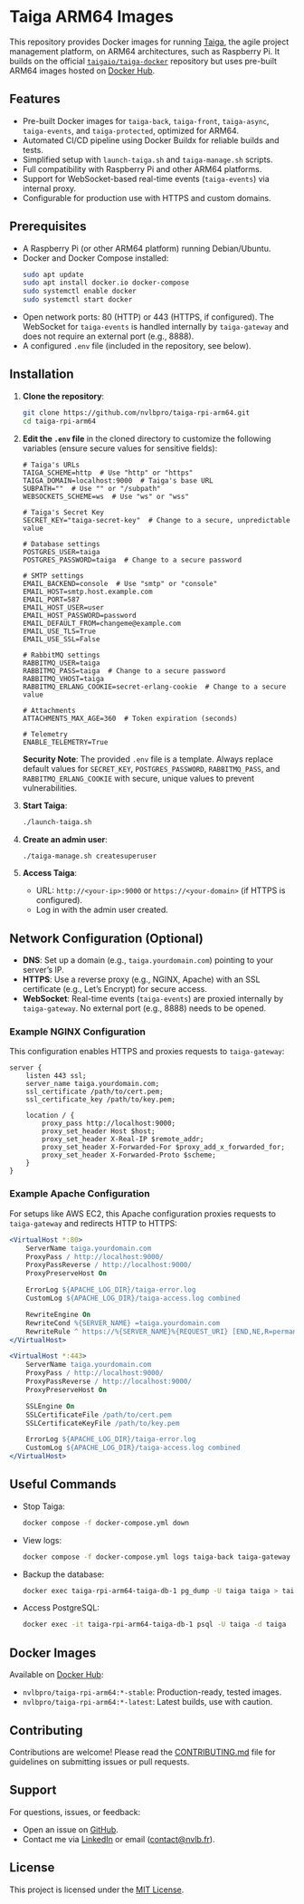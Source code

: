 # Taiga ARM64 Images

This repository provides Docker images for running [Taiga](https://www.taiga.io/), the agile project management platform, on ARM64 architectures, such as Raspberry Pi. It builds on the official [`taigaio/taiga-docker`](https://github.com/taigaio/taiga-docker) repository but uses pre-built ARM64 images hosted on [Docker Hub](https://hub.docker.com/r/nvlbpro/taiga-rpi-arm64).

## Features

- Pre-built Docker images for `taiga-back`, `taiga-front`, `taiga-async`, `taiga-events`, and `taiga-protected`, optimized for ARM64.
- Automated CI/CD pipeline using Docker Buildx for reliable builds and tests.
- Simplified setup with `launch-taiga.sh` and `taiga-manage.sh` scripts.
- Full compatibility with Raspberry Pi and other ARM64 platforms.
- Support for WebSocket-based real-time events (`taiga-events`) via internal proxy.
- Configurable for production use with HTTPS and custom domains.

## Prerequisites

- A Raspberry Pi (or other ARM64 platform) running Debian/Ubuntu.
- Docker and Docker Compose installed:
  ```bash
  sudo apt update
  sudo apt install docker.io docker-compose
  sudo systemctl enable docker
  sudo systemctl start docker
  ```
- Open network ports: 80 (HTTP) or 443 (HTTPS, if configured). The WebSocket for `taiga-events` is handled internally by `taiga-gateway` and does not require an external port (e.g., 8888).
- A configured `.env` file (included in the repository, see below).

## Installation

1. **Clone the repository**:
   ```bash
   git clone https://github.com/nvlbpro/taiga-rpi-arm64.git
   cd taiga-rpi-arm64
   ```

2. **Edit the `.env` file** in the cloned directory to customize the following variables (ensure secure values for sensitive fields):
   ```env
   # Taiga's URLs
   TAIGA_SCHEME=http  # Use "http" or "https"
   TAIGA_DOMAIN=localhost:9000  # Taiga's base URL
   SUBPATH=""  # Use "" or "/subpath"
   WEBSOCKETS_SCHEME=ws  # Use "ws" or "wss"

   # Taiga's Secret Key
   SECRET_KEY="taiga-secret-key"  # Change to a secure, unpredictable value

   # Database settings
   POSTGRES_USER=taiga
   POSTGRES_PASSWORD=taiga  # Change to a secure password

   # SMTP settings
   EMAIL_BACKEND=console  # Use "smtp" or "console"
   EMAIL_HOST=smtp.host.example.com
   EMAIL_PORT=587
   EMAIL_HOST_USER=user
   EMAIL_HOST_PASSWORD=password
   EMAIL_DEFAULT_FROM=changeme@example.com
   EMAIL_USE_TLS=True
   EMAIL_USE_SSL=False

   # RabbitMQ settings
   RABBITMQ_USER=taiga
   RABBITMQ_PASS=taiga  # Change to a secure password
   RABBITMQ_VHOST=taiga
   RABBITMQ_ERLANG_COOKIE=secret-erlang-cookie  # Change to a secure value

   # Attachments
   ATTACHMENTS_MAX_AGE=360  # Token expiration (seconds)

   # Telemetry
   ENABLE_TELEMETRY=True
   ```
   **Security Note**: The provided `.env` file is a template. Always replace default values for `SECRET_KEY`, `POSTGRES_PASSWORD`, `RABBITMQ_PASS`, and `RABBITMQ_ERLANG_COOKIE` with secure, unique values to prevent vulnerabilities.

3. **Start Taiga**:
   ```bash
   ./launch-taiga.sh
   ```

4. **Create an admin user**:
   ```bash
   ./taiga-manage.sh createsuperuser
   ```

5. **Access Taiga**:
   - URL: `http://<your-ip>:9000` or `https://<your-domain>` (if HTTPS is configured).
   - Log in with the admin user created.

## Network Configuration (Optional)

- **DNS**: Set up a domain (e.g., `taiga.yourdomain.com`) pointing to your server’s IP.
- **HTTPS**: Use a reverse proxy (e.g., NGINX, Apache) with an SSL certificate (e.g., Let’s Encrypt) for secure access.
- **WebSocket**: Real-time events (`taiga-events`) are proxied internally by `taiga-gateway`. No external port (e.g., 8888) needs to be opened.

### Example NGINX Configuration
This configuration enables HTTPS and proxies requests to `taiga-gateway`:
```nginx
server {
    listen 443 ssl;
    server_name taiga.yourdomain.com;
    ssl_certificate /path/to/cert.pem;
    ssl_certificate_key /path/to/key.pem;

    location / {
        proxy_pass http://localhost:9000;
        proxy_set_header Host $host;
        proxy_set_header X-Real-IP $remote_addr;
        proxy_set_header X-Forwarded-For $proxy_add_x_forwarded_for;
        proxy_set_header X-Forwarded-Proto $scheme;
    }
}
```

### Example Apache Configuration
For setups like AWS EC2, this Apache configuration proxies requests to `taiga-gateway` and redirects HTTP to HTTPS:
```apache
<VirtualHost *:80>
    ServerName taiga.yourdomain.com
    ProxyPass / http://localhost:9000/
    ProxyPassReverse / http://localhost:9000/
    ProxyPreserveHost On

    ErrorLog ${APACHE_LOG_DIR}/taiga-error.log
    CustomLog ${APACHE_LOG_DIR}/taiga-access.log combined

    RewriteEngine On
    RewriteCond %{SERVER_NAME} =taiga.yourdomain.com
    RewriteRule ^ https://%{SERVER_NAME}%{REQUEST_URI} [END,NE,R=permanent]
</VirtualHost>

<VirtualHost *:443>
    ServerName taiga.yourdomain.com
    ProxyPass / http://localhost:9000/
    ProxyPassReverse / http://localhost:9000/
    ProxyPreserveHost On

    SSLEngine On
    SSLCertificateFile /path/to/cert.pem
    SSLCertificateKeyFile /path/to/key.pem

    ErrorLog ${APACHE_LOG_DIR}/taiga-error.log
    CustomLog ${APACHE_LOG_DIR}/taiga-access.log combined
</VirtualHost>
```

## Useful Commands

- Stop Taiga:
  ```bash
  docker compose -f docker-compose.yml down
  ```
- View logs:
  ```bash
  docker compose -f docker-compose.yml logs taiga-back taiga-gateway
  ```
- Backup the database:
  ```bash
  docker exec taiga-rpi-arm64-taiga-db-1 pg_dump -U taiga taiga > taiga_backup_$(date +%F).sql
  ```
- Access PostgreSQL:
  ```bash
  docker exec -it taiga-rpi-arm64-taiga-db-1 psql -U taiga -d taiga
  ```

## Docker Images

Available on [Docker Hub](https://hub.docker.com/r/nvlbpro/taiga-rpi-arm64):
- `nvlbpro/taiga-rpi-arm64:*-stable`: Production-ready, tested images.
- `nvlbpro/taiga-rpi-arm64:*-latest`: Latest builds, use with caution.

## Contributing

Contributions are welcome! Please read the [CONTRIBUTING.md](CONTRIBUTING.md) file for guidelines on submitting issues or pull requests.

## Support

For questions, issues, or feedback:
- Open an issue on [GitHub](https://github.com/nvlbpro/taiga-rpi-arm64/issues).
- Contact me via [LinkedIn](https://www.linkedin.com/in/nvlbpro) or email (contact@nvlb.fr).

## License

This project is licensed under the [MIT License](LICENSE).